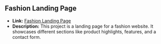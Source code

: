 ## Fashion Landing Page

- **Link:** [Fashion Landing Page](https://fashion-landing-page-01.netlify.app/)
- **Description:** This project is a landing page for a fashion website. It showcases different sections like product highlights, features, and a contact form.
